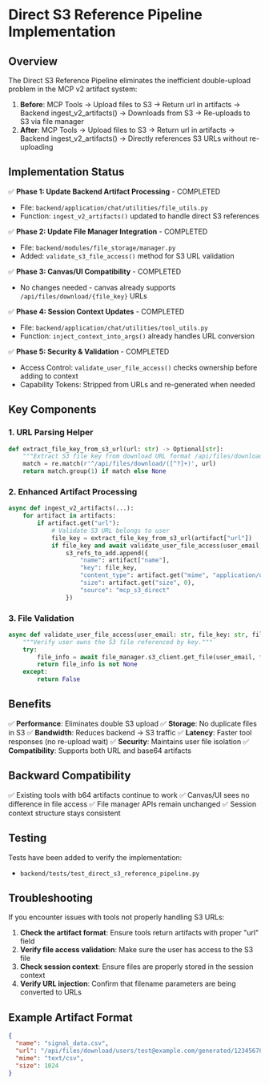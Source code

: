 # Direct S3 Reference Pipeline Implementation

## Overview

The Direct S3 Reference Pipeline eliminates the inefficient double-upload problem in the MCP v2 artifact system:

1. **Before**: MCP Tools → Upload files to S3 → Return url in artifacts → Backend ingest_v2_artifacts() → Downloads from S3 → Re-uploads to S3 via file manager
2. **After**: MCP Tools → Upload files to S3 → Return url in artifacts → Backend ingest_v2_artifacts() → Directly references S3 URLs without re-uploading

## Implementation Status

✅ **Phase 1: Update Backend Artifact Processing** - COMPLETED
- File: `backend/application/chat/utilities/file_utils.py`
- Function: `ingest_v2_artifacts()` updated to handle direct S3 references

✅ **Phase 2: Update File Manager Integration** - COMPLETED
- File: `backend/modules/file_storage/manager.py`
- Added: `validate_s3_file_access()` method for S3 URL validation

✅ **Phase 3: Canvas/UI Compatibility** - COMPLETED
- No changes needed - canvas already supports `/api/files/download/{file_key}` URLs

✅ **Phase 4: Session Context Updates** - COMPLETED
- File: `backend/application/chat/utilities/tool_utils.py`
- Function: `inject_context_into_args()` already handles URL conversion

✅ **Phase 5: Security & Validation** - COMPLETED
- Access Control: `validate_user_file_access()` checks ownership before adding to context
- Capability Tokens: Stripped from URLs and re-generated when needed

## Key Components

### 1. URL Parsing Helper
```python
def extract_file_key_from_s3_url(url: str) -> Optional[str]:
    """Extract S3 file key from download URL format /api/files/download/{key}"""
    match = re.match(r'^/api/files/download/([^?]+)', url)
    return match.group(1) if match else None
```

### 2. Enhanced Artifact Processing
```python
async def ingest_v2_artifacts(...):
    for artifact in artifacts:
        if artifact.get("url"):
            # Validate S3 URL belongs to user
            file_key = extract_file_key_from_s3_url(artifact["url"])
            if file_key and await validate_user_file_access(user_email, file_key, file_manager):
                s3_refs_to_add.append({
                    "name": artifact["name"], 
                    "key": file_key,
                    "content_type": artifact.get("mime", "application/octet-stream"),
                    "size": artifact.get("size", 0),
                    "source": "mcp_s3_direct"
                })
```

### 3. File Validation
```python
async def validate_user_file_access(user_email: str, file_key: str, file_manager) -> bool:
    """Verify user owns the S3 file referenced by key."""
    try:
        file_info = await file_manager.s3_client.get_file(user_email, file_key)
        return file_info is not None
    except:
        return False
```

## Benefits

✅ **Performance**: Eliminates double S3 upload
✅ **Storage**: No duplicate files in S3
✅ **Bandwidth**: Reduces backend → S3 traffic
✅ **Latency**: Faster tool responses (no re-upload wait)
✅ **Security**: Maintains user file isolation
✅ **Compatibility**: Supports both URL and base64 artifacts

## Backward Compatibility

✅ Existing tools with b64 artifacts continue to work
✅ Canvas/UI sees no difference in file access
✅ File manager APIs remain unchanged
✅ Session context structure stays consistent

## Testing

Tests have been added to verify the implementation:
- `backend/tests/test_direct_s3_reference_pipeline.py`

## Troubleshooting

If you encounter issues with tools not properly handling S3 URLs:

1. **Check the artifact format**: Ensure tools return artifacts with proper "url" field
2. **Verify file access validation**: Make sure the user has access to the S3 file
3. **Check session context**: Ensure files are properly stored in the session context
4. **Verify URL injection**: Confirm that filename parameters are being converted to URLs

## Example Artifact Format

```json
{
  "name": "signal_data.csv",
  "url": "/api/files/download/users/test@example.com/generated/1234567890_abc123_signal_data.csv",
  "mime": "text/csv",
  "size": 1024
}
